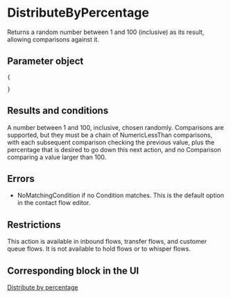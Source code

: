# DistributeByPercentage<a name="flow-control-actions-distributebypercentage"></a>

Returns a random number between 1 and 100 \(inclusive\) as its result, allowing comparisons against it\. 

## Parameter object<a name="distributebypercentage-parameter"></a>

```
{
                
}
```

## Results and conditions<a name="distributebypercentage-results"></a>

A number between 1 and 100, inclusive, chosen randomly\. Comparisons are supported, but they must be a chain of NumericLessThan comparisons, with each subsequent comparison checking the previous value, plus the percentage that is desired to go down this next action, and no Comparison comparing a value larger than 100\.

## Errors<a name="distributebypercentage-errors"></a>
+ NoMatchingCondition if no Condition matches\. This is the default option in the contact flow editor\.

## Restrictions<a name="distributebypercentage-restrictions"></a>

This action is available in inbound flows, transfer flows, and customer queue flows\. It is not available to hold flows or to whisper flows\. 

## Corresponding block in the UI<a name="distributebypercentage-ui"></a>

[Distribute by percentage](distribute-by-percentage.md) 